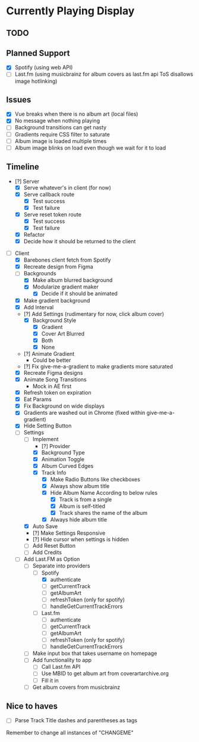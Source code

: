 # Currently Playing Display

## TODO

## Planned Support

- [X] Spotify (using web API)
- [ ] Last.fm (using musicbrainz for album covers as last.fm api ToS disallows image hotlinking)

## Issues

- [X] Vue breaks when there is no album art (local files)
- [X] No message when nothing playing
- [ ] Background transitions can get nasty
- [ ] Gradients require CSS filter to saturate
- [ ] Album image is loaded multiple times
- [ ] Album image blinks on load even though we wait for it to load

## Timeline

- [?] Server
  - [X] Serve whatever's in client (for now)
  - [X] Serve callback route
    - [X] Test success
    - [X] Test failure
  - [X] Serve reset token route
    - [X] Test success
    - [X] Test failure
  - [X] Refactor
  - [X] Decide how it should be returned to the client
- [ ] Client
  - [X] Barebones client fetch from Spotify
  - [X] Recreate design from Figma
  - [ ] Backgrounds
    - [X] Make album blurred background
    - [X] Modularize gradient maker
      - [X] Decide if it should be animated
  - [X] Make gradient background
  - [X] Add Interval
  - [?] Add Settings (rudimentary for now, click album cover)
    - [X] Background Style
      - [X] Gradient
      - [X] Cover Art Blurred
      - [X] Both
      - [X] None
  - [?] Animate Gradient
    - Could be better
  - [?] Fix give-me-a-gradient to make gradients more saturated
  - [X] Recreate Figma designs
  - [X] Animate Song Transitions
    - Mock in AE first
  - [X] Refresh token on expiration
  - [X] Eat Params
  - [X] Fix Background on wide displays
  - [X] Gradients are washed out in Chrome (fixed within give-me-a-gradient)
  - [X] Hide Setting Button
  - [ ] Settings
    - [ ] Implement
      - [?] Provider
      - [X] Background Type
      - [X] Animation Toggle
      - [X] Album Curved Edges
      - [X] Track Info
        - [X] Make Radio Buttons like checkboxes
        - [X] Always show album title
        - [X] Hide Album Name According to below rules
          - [X] Track is from a single
          - [X] Album is self-titled
          - [X] Track shares the name of the album
        - [X] Always hide album title
    - [X] Auto Save
    - [?] Make Settings Responsive
    - [?] Hide cursor when settings is hidden
    - [ ] Add Reset Button
    - [ ] Add Credits
  - [ ] Add Last.FM as Option
    - [ ] Separate into providers
      - [ ] Spotify
        - [X] authenticate
        - [ ] getCurrentTrack
        - [ ] getAlbumArt
        - [ ] refreshToken (only for spotify)
        - [ ] handleGetCurrentTrackErrors
      - [ ] Last.fm
        - [ ] authenticate
        - [ ] getCurrentTrack
        - [ ] getAlbumArt
        - [ ] refreshToken (only for spotify)
        - [ ] handleGetCurrentTrackErrors
    - [ ] Make input box that takes username on homepage
    - [ ] Add functionality to app
      - [ ] Call Last.fm API
      - [ ] Use MBID to get album art from coverartarchive.org
      - [ ] Fill it in
    - [ ] Get album covers from musicbrainz

## Nice to haves

- [ ] Parse Track Title dashes and parentheses as tags

Remember to change all instances of "CHANGEME"
